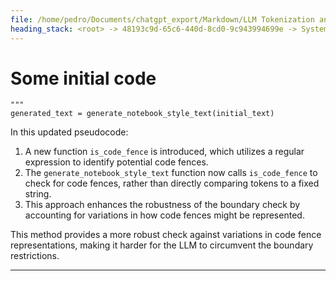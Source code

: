 ```yaml
---
file: /home/pedro/Documents/chatgpt_export/Markdown/LLM Tokenization and Variability.md
heading_stack: <root> -> 48193c9d-65c6-440d-8cd0-9c943994699e -> System -> 91ce2a8a-e1f3-4f78-ba1d-3b61beaaa490 -> System -> aaa26c7f-9d7a-4fb3-baa7-c136119b6999 -> User -> 9befa034-dcaf-4952-9436-8d80bc11c9b8 -> Assistant -> aaa226bd-4f84-4ff6-a977-51e43cd38071 -> User -> ec6cec4f-64e1-436c-9033-5fe6bf01ac66 -> Assistant -> aaa270b5-4d27-42c4-8d2c-fde003fb3298 -> User -> 2bcea45d-8b8d-4e52-a08f-07c23aeba62f -> Assistant -> aaa240b1-6267-415f-be35-5b89ec40399e -> User -> 141398eb-1141-4daa-8ea6-1340227739fa -> Assistant -> aaa2262f-714f-475c-add3-0c941a7c3dad -> User -> 48903d0a-f324-4a07-bb9d-f1c9e33f2348 -> Assistant -> Fundamental Concept: -> Specific Task of Forbidding Certain Text: -> aaa269cc-0a75-4f36-9cbc-013b72325bc8 -> User -> a292f323-1b58-444b-b4a5-3a1b54d1daa5 -> Assistant -> Some initial code -> aaa2d916-3853-4e14-bf8a-848596280740 -> User -> 053654a3-9165-41bf-ba4c-f99f915335f9 -> Assistant -> Some initial code
---
```

# Some initial code
```
"""
generated_text = generate_notebook_style_text(initial_text)
```

In this updated pseudocode:

1. A new function `is_code_fence` is introduced, which utilizes a regular expression to identify potential code fences.
2. The `generate_notebook_style_text` function now calls `is_code_fence` to check for code fences, rather than directly comparing tokens to a fixed string.
3. This approach enhances the robustness of the boundary check by accounting for variations in how code fences might be represented.

This method provides a more robust check against variations in code fence representations, making it harder for the LLM to circumvent the boundary restrictions.

---
